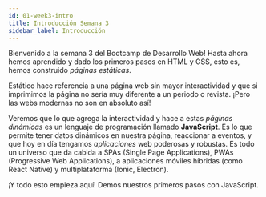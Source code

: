 ```yaml
---
id: 01-week3-intro
title: Introducción Semana 3
sidebar_label: Introducción
---
```

Bienvenido a la semana 3 del Bootcamp de Desarrollo Web! Hasta ahora hemos aprendido y dado los primeros pasos en HTML y CSS, esto es, hemos construido *páginas estáticas*.

Estático hace referencia a una página web sin mayor interactividad y que si imprimimos la página no sería muy diferente a un periodo o revista. ¡Pero las webs modernas no son en absoluto así!

Veremos que lo que agrega la interactividad y hace a estas *páginas dinámicas* es un lenguaje de programación llamado **JavaScript**. Es lo que permite tener datos dinámicos en nuestra página, reaccionar a eventos, y que hoy en día tengamos *aplicaciones* web poderosas y robustas. Es todo un universo que da cabida a SPAs (Single Page Applications), PWAs (Progressive Web Applications), a aplicaciones móviles híbridas (como React Native) y multiplataforma (Ionic, Electron). 

¡Y todo esto empieza aquí! Demos nuestros primeros pasos con JavaScript.